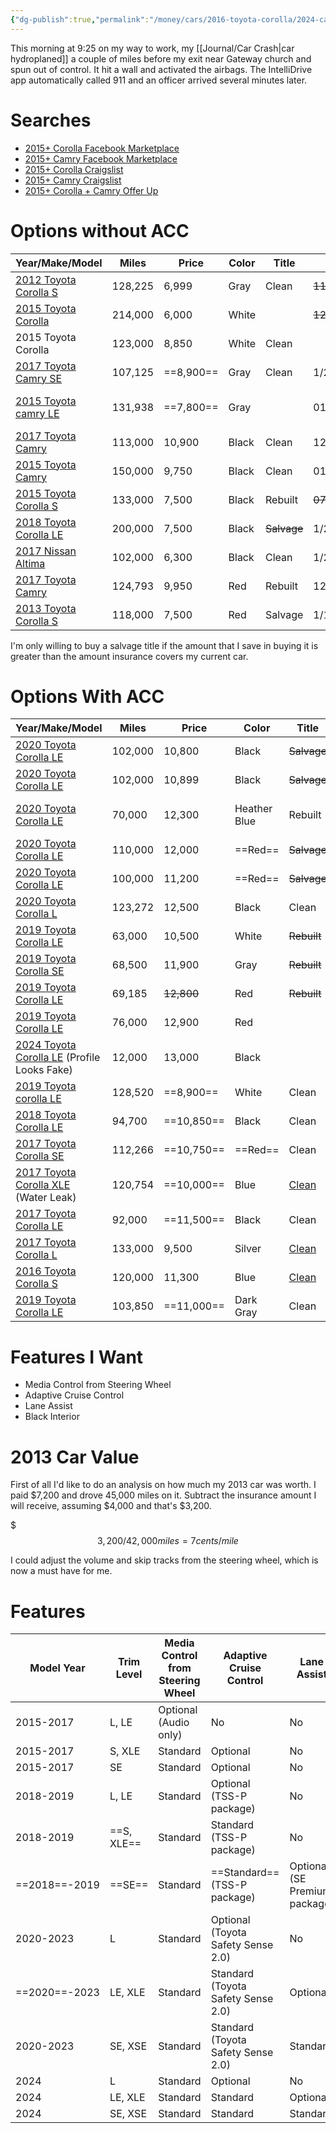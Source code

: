 ```yaml
---
{"dg-publish":true,"permalink":"/money/cars/2016-toyota-corolla/2024-car-replacement/","tags":["timeline","personal"],"created":"Jan 23, 2024, 6:12 PM"}
---
```


This morning at 9:25 on my way to work, my [[Journal/Car Crash\|car hydroplaned]] a couple of miles before my exit near Gateway church and spun out of control. It hit a wall and activated the airbags. The IntelliDrive app automatically called 911 and an officer arrived several minutes later.


# Searches

- [2015+ Corolla Facebook Marketplace](https://www.facebook.com/marketplace/category/vehicles?minPrice=6000&maxPrice=14000&maxMileage=150000&minYear=2015&sortBy=vehicle_year_descend&make=2318041991806363&model=647700429016304&exact=false)
- [2015+ Camry Facebook Marketplace](https://www.facebook.com/marketplace/category/vehicles?minPrice=6000&maxPrice=14000&maxMileage=150000&minYear=2015&sortBy=vehicle_year_descend&make=2318041991806363&model=582109948940125&exact=false)
- [2015+ Corolla Craigslist](https://dallas.craigslist.org/search/sachse-tx/sss?auto_make_model=Toyota%20Corolla&auto_title_status=1&hasPic=1&lat=32.9819&lon=-96.5390&max_auto_miles=125000&max_price=14000&min_auto_year=2015&min_price=3000&query=toyota%20Corolla&search_distance=68&sort=date#search=1~gallery~0~0)
- [2015+ Camry Craigslist](https://dallas.craigslist.org/search/sachse-tx/sss?auto_make_model=Toyota%20Corolla&auto_title_status=1&hasPic=1&lat=32.9819&lon=-96.5390&max_auto_miles=125000&max_price=14000&min_auto_year=2015&min_price=3000&query=toyota%20camry&search_distance=68&sort=date#search=1~gallery~0~0)
- [2015+ Corolla + Camry Offer Up](https://offerup.com/explore/k/5/1?VEH_YEAR_MIN=2015&VEH_MILEAGE=150000&VEH_STYLE=c&PRICE_MAX=14000&VEH_MAKE=td%2Chb)

# Options without ACC

| Year/Make/Model | Miles | Price | Color | Title | Posted | Location |
| ---- | ---- | ---- | ---- | ---- | ---- | ---- |
| [2012 Toyota Corolla S](https://www.facebook.com/marketplace/107925612568471/?hoisted_items=2078799045790203) | 128,225 | 6,999 | Gray | Clean | ~~11/25/2023~~ |  |
| [2015 Toyota Corolla](https://www.facebook.com/marketplace/item/327230413446793/?ref=browse_tab&referral_code=marketplace_top_picks&referral_story_type=top_picks) | 214,000 | 6,000 | White |  | ~~12/20/2023~~ |  |
| 2015 Toyota Corolla | 123,000 | 8,850 | White | Clean |  | Carrollton, TX |
| [2017 Toyota Camry SE](https://www.facebook.com/marketplace/item/1400325894202347/)<br> | 107,125 | ==8,900== | Gray | Clean | 1/20/2024 | Grand Prairie, TX |
| [2015 Toyota camry LE](https://www.facebook.com/marketplace/item/2293259074206841/) | 131,938 | ==7,800== | Gray |  | 01/09/2024 | 3822 N Westmoreland Rd |
| [2017 Toyota Camry](https://www.facebook.com/marketplace/item/352823484053894/) | 113,000 | 10,900 | Black | Clean | 12/20/2023 | Farmersville, TX |
| [2015 Toyota Camry](https://www.facebook.com/marketplace/item/786908429931041/) | 150,000 | 9,750 | Black | Clean | 01/09/2024 | Irving, TX |
| [2015 Toyota Corolla S](https://www.facebook.com/marketplace/item/1656674621499914/) | 133,000 | 7,500 | Black | Rebuilt | ~~07/23/2023~~ | Dallas, TX |
| [2018 Toyota Corolla LE](https://www.facebook.com/marketplace/item/907493074002209/) | 200,000 | 7,500 | Black | ~~Salvage~~ | 1/23/2024 | Dallas, TX |
| [2017 Nissan Altima](https://www.facebook.com/marketplace/item/393590883079614/) | 102,000 | 6,300 | Black | Clean | 1/23/2024 | Sachse, TX |
| [2017 Toyota Camry](https://www.facebook.com/marketplace/item/1750553338752398/) | 124,793 | 9,950 | Red | Rebuilt | 12/20/2023 | Fort Worth, TX |
| [2013 Toyota Corolla S](https://www.facebook.com/marketplace/item/395343109698179/) | 118,000 | 7,500 | Red | Salvage | 1/11/2024 | Garland, TX |


I'm only willing to buy a salvage title if the amount that I save in buying it is greater than the amount insurance covers my current car.

# Options With ACC


| Year/Make/Model | Miles | Price | Color | Title | Posted | Location |
| ---- | ---- | ---- | ---- | ---- | ---- | ---- |
| [2020 Toyota Corolla LE](https://www.facebook.com/marketplace/item/2022221214828176/) | 102,000 | 10,800 | Black | ~~Salvage~~ | 1/16/2024 | Dallas, TX |
| [2020 Toyota Corolla LE](https://www.facebook.com/marketplace/item/282049144523087/) | 102,000 | 10,899 | Black | ~~Salvage~~ | 1/16/2024 | 10724 CF Hawn Fwy |
| [2020 Toyota Corolla LE](https://www.facebook.com/marketplace/item/336627085876664/) | 70,000 | 12,300 | Heather Blue | Rebuilt | 1/20/2024 | Balch Springs, TX |
| [2020 Toyota Corolla LE](https://www.facebook.com/marketplace/item/1113522073394507/) | 110,000 | 12,000 | ==Red== | ~~Salvage~~ | 1/16/2024 | Dallas, TX |
| [2020 Toyota Corolla LE](https://www.facebook.com/marketplace/item/1106384710696455/) | 100,000 | 11,200 | ==Red== | ~~Salvage~~ | 1/16/2024 | Flower Mound, TX |
| [2020 Toyota Corolla L](https://www.facebook.com/marketplace/item/1048853593007615/) | 123,272 | 12,500 | Black | Clean | 1/16/2024 | Arlington, TX |
| [2019 Toyota Corolla LE](https://www.facebook.com/marketplace/item/1134761560867989/) | 63,000 | 10,500 | White | ~~Rebuilt~~ | 1/21/2024 |  |
| [2019 Toyota Corolla SE](https://www.facebook.com/marketplace/item/260687167013100/) | 68,500 | 11,900 | Gray | ~~Rebuilt~~ | 12/09/2023 |  |
| [2019 Toyota Corolla LE](https://www.facebook.com/marketplace/item/684761427145286/) | 69,185 | ~~12,800~~ | Red | ~~Rebuilt~~ | 1/10/2024 | Irving, TX |
| [2019 Toyota Corolla LE](https://www.facebook.com/marketplace/item/1354407755463236/) | 76,000 | 12,900 | Red |  | ~~11/04/2023~~ (Sold) | Dallas, TX |
| [2024 Toyota Corolla LE](https://www.facebook.com/marketplace/item/1436358763959514/) (Profile Looks Fake) | 12,000 | 13,000 | Black |  | 1/18/2024 | Gainesville, TX |
| [2019 Toyota corolla LE](https://www.facebook.com/marketplace/item/941852850669851/) | 128,520 | ==8,900== | White | Clean | 1/20/2024 | Dallas, TX |
| [2018 Toyota Corolla LE](https://www.facebook.com/marketplace/item/1128072278182280/) | 94,700 | ==10,850== | Black | Clean | 12/14/2024 | Grand Prairie, TX |
| [2017 Toyota Corolla SE](https://www.facebook.com/marketplace/item/3502710273367957/) | 112,266 | ==10,750== | ==Red== | Clean | ~~12/09/2023~~ | Grand Prairie, TX |
| [2017 Toyota Corolla XLE](https://www.facebook.com/marketplace/item/263897222673843/) (Water Leak) | 120,754 | ==10,000== | Blue | [Clean](https://secure.carfax.com/creditCard.cfx?make=TOYOTA&model=COROLLA%2520SE&year=2017&vin=5YFBURHE1HP656873&numberOfRecords=32) |  | Dallas, TX |
| [2017 Toyota Corolla LE](https://www.facebook.com/marketplace/item/1558426718261945/) | 92,000 | ==11,500== | Black | Clean | 11/30/2023 | Dallas, TX |
| [2017 Toyota Corolla L](https://www.facebook.com/marketplace/item/874031691017727/) | 133,000 | 9,500 | Silver | [Clean](https://secure.carfax.com/creditCard.cfx?make=TOYOTA&model=COROLLA%2520LE&year=2017&vin=2T1BURHEXHC769558&numberOfRecords=44) | 10/26/2023 | Fort Worth, TX |
| [2016 Toyota Corolla S](https://www.facebook.com/marketplace/item/1063063531634824/) | 120,000 | 11,300 | Blue | [Clean](https://secure.carfax.com/creditCard.cfx?make=TOYOTA&model=COROLLA%2520S%2520PLUS&year=2016&vin=2T1BURHE2GC717064&numberOfRecords=51) | 1/4/2024 | [Arlington, TX](https://www.truecar.com/used-cars-for-sale/listing/5YFBURHE3GP452848/?paymentPreference=loan) |
| [2019 Toyota Corolla LE](https://www.facebook.com/marketplace/item/770397021618758/) | 103,850 | ==11,000== | Dark Gray | Clean | 1/24/2024 | Arlington, TX |
# Features I Want

- Media Control from Steering Wheel
- Adaptive Cruise Control
- Lane Assist
- Black Interior

# 2013 Car Value

First of all I'd like to do an analysis on how much my 2013 car was worth. I paid $7,200 and drove 45,000 miles on it. Subtract the insurance amount I will receive, assuming $4,000 and that's $3,200.

$$$3,200 /42,000 miles = 7 cents / mile $$

I could adjust the volume and skip tracks from the steering wheel, which is now a must have for me.

# Features

| Model Year | Trim Level | Media Control from Steering Wheel | Adaptive Cruise Control | Lane Assist |
| ---- | ---- | ---- | ---- | ---- |
| 2015-2017 | L, LE | Optional (Audio only) | No | No |
| 2015-2017 | S, XLE | Standard | Optional | No |
| 2015-2017 | SE | Standard | Optional | No |
| 2018-2019 | L, LE | Standard | Optional (TSS-P package) | No |
| 2018-2019 | ==S, XLE== | Standard | Standard (TSS-P package) | No |
| ==2018==-2019 | ==SE== | Standard | ==Standard== (TSS-P package) | Optional (SE Premium package) |
| 2020-2023 | L | Standard | Optional (Toyota Safety Sense 2.0) | No |
| ==2020==-2023 | LE, XLE | Standard | Standard (Toyota Safety Sense 2.0) | Optional |
| 2020-2023 | SE, XSE | Standard | Standard (Toyota Safety Sense 2.0) | Standard |
| 2024 | L | Standard | Optional | No |
| 2024 | LE, XLE | Standard | Standard | Optional |
| 2024 | SE, XSE | Standard | Standard | Standard |

